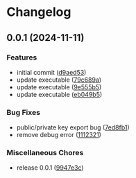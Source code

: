 # Changelog

## 0.0.1 (2024-11-11)


### Features

* initial commit ([d9aed53](https://github.com/mariuswinger/perfect-gpg-keypair/commit/d9aed5389f65e891b4e56212aba9ea578d7fd09e))
* update executable ([79c689a](https://github.com/mariuswinger/perfect-gpg-keypair/commit/79c689a38ff3f98e0b551a3589eed7d223fdc471))
* update executable ([9e555b5](https://github.com/mariuswinger/perfect-gpg-keypair/commit/9e555b57916e50bc570ed03233c95aa9720f23ab))
* update executable ([eb049b5](https://github.com/mariuswinger/perfect-gpg-keypair/commit/eb049b57ed05100533436e4867874eb89fab13ba))


### Bug Fixes

* public/private key export bug ([7ed8fb1](https://github.com/mariuswinger/perfect-gpg-keypair/commit/7ed8fb14d1cf55199615fe649b197ec9ebb0964c))
* remove debug error ([1112321](https://github.com/mariuswinger/perfect-gpg-keypair/commit/1112321eb5bebbb8a70a5f29e3ed7dddcad26562))


### Miscellaneous Chores

* release 0.0.1 ([9947e3c](https://github.com/mariuswinger/perfect-gpg-keypair/commit/9947e3c97ca712d0c52c959e464001b8febfa7cc))
